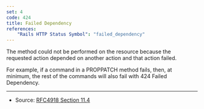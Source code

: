 ```yaml
---
set: 4
code: 424
title: Failed Dependency
references:
    "Rails HTTP Status Symbol": "failed_dependency"
---
```


The method could not be performed on the resource because the requested action
depended on another action and that action failed.

For example, if a command in a PROPPATCH method fails, then, at minimum, the
rest of the commands will also fail with 424 Failed Dependency.

---

* Source: [RFC4918 Section 11.4][1]

[1]: <http://tools.ietf.org/html/rfc4918#section-11.4>
